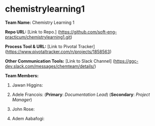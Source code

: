 # chemistrylearning1

**Team Name:** Chemistry Learning 1

**Repo URL:**  [Link to Repo.] (https://github.com/soft-eng-practicum/chemistrylearning1.git)

**Process Tool & URL:** [Link to Pivotal Tracker] (https://www.pivotaltracker.com/n/projects/1858563)

**Other Communication Tools:** [Link to Slack Channel] (https://ggc-dev.slack.com/messages/chemteam/details/)

**Team Members:**  

1. Jawan Higgins:


2. Adele Francois: (**Primary**: *Documentation Lead*) (**Secondary**: *Project Manager*)
          
          
3. John Rose: 
          
          
4. Adem Aabafogi:
